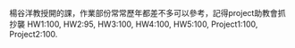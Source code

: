 楊谷洋教授開的課，作業部份常常歷年都差不多可以參考，記得project助教會抓抄襲
HW1:100, 
HW2:95,
HW3:100,
HW4:100, 
HW5:100,
Project1:100,
Project2:100.
